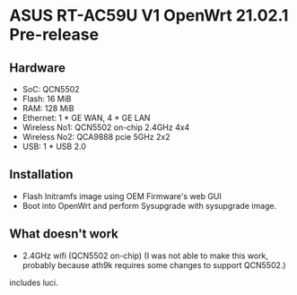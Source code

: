 ASUS RT-AC59U V1 OpenWrt 21.02.1 Pre-release
============================================

Hardware
--------
- SoC: QCN5502
- Flash: 16 MiB
- RAM: 128 MiB
- Ethernet: 1 * GE WAN, 4 * GE LAN
- Wireless No1: QCN5502 on-chip 2.4GHz 4x4
- Wireless No2: QCA9888 pcie 5GHz 2x2
- USB: 1 * USB 2.0

Installation
------------
- Flash Initramfs image using OEM Firmware's web GUI
- Boot into OpenWrt and perform Sysupgrade with sysupgrade image.

What doesn't work
-----------------
- 2.4GHz wifi (QCN5502 on-chip)
  (I was not able to make this work, probably because ath9k requires
  some changes to support QCN5502.)

includes luci.
